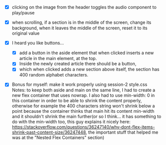 - [x] clicking on the image from the header toggles the audio component to play/pause

- [x] when scrolling, if a section is in the middle of the screen, change its background, when it leaves the middle of the screen, reset it to its original value

- [x] I heard you like buttons...
  - [x] add a button in the aside element that when clicked inserts a new article in the main element, at the top.  
  - [x] Inside the newly created article there should be a button,  
  - [x] which when clicked adds a new section above itself, the section has 400 random alphabet characters.  

- [x] Bonus for myself: make it work properly using session-2 style.css
Notes: to keep both aside and main on the same line, I had to create a new flex container that uses nowrap. I also had to use min-width: 0 in this container in order to be able to shrink the content properly, otherwise for example the 400 characters string won't shrink below a point because the container thinks that main hit its content min-width and it shouldn't shrink the main further(or so I think... it has something to do with the min-width too, this guy explains it nicely here: https://stackoverflow.com/questions/36247140/why-dont-flex-items-shrink-past-content-size/36247448, the important stuff that helped me was at the "Nested Flex Containers" section)